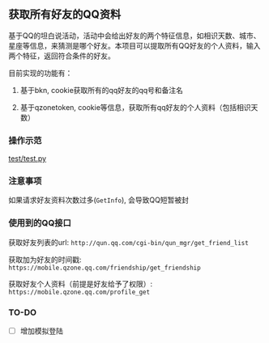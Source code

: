 ## 获取所有好友的QQ资料

基于QQ的坦白说活动，活动中会给出好友的两个特征信息，如相识天数、城市、星座等信息，来猜测是哪个好友。本项目可以提取所有QQ好友的个人资料，输入两个特征，返回符合条件的好友。

目前实现的功能有：

1. 基于bkn, cookie获取所有的qq好友的qq号和备注名

2. 基于qzonetoken, cookie等信息，获取所有qq好友的个人资料（包括相识天数）

### 操作示范

[test/test.py](https://github.com/wnma3mz/qq_friends_info/blob/master/test/test.py)

### 注意事项

如果请求好友资料次数过多(`GetInfo`), 会导致QQ短暂被封

### 使用到的QQ接口

获取好友列表的url: `http://qun.qq.com/cgi-bin/qun_mgr/get_friend_list`

获取加为好友的时间戳: `https://mobile.qzone.qq.com/friendship/get_friendship`

获取好友个人资料（前提是好友给予了权限）: `https://mobile.qzone.qq.com/profile_get`

### TO-DO

- [ ] 增加模拟登陆
